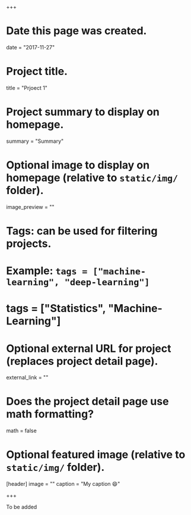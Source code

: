 +++
# Date this page was created.
date = "2017-11-27"

# Project title.
title = "Prjoect 1"

# Project summary to display on homepage.
summary = "Summary"

# Optional image to display on homepage (relative to `static/img/` folder).
image_preview = ""

# Tags: can be used for filtering projects.
# Example: `tags = ["machine-learning", "deep-learning"]`
# tags = ["Statistics", "Machine-Learning"]

# Optional external URL for project (replaces project detail page).
external_link = ""

# Does the project detail page use math formatting?
math = false

# Optional featured image (relative to `static/img/` folder).
[header]
image = ""
caption = "My caption :smile:"

+++

To be added
